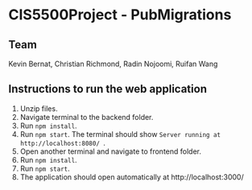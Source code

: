 # CIS5500Project - PubMigrations

## Team

Kevin Bernat, Christian Richmond, Radin Nojoomi, Ruifan Wang

## Instructions to run the web application

1) Unzip files.
2) Navigate terminal to the backend folder.
3) Run `npm install`.
4) Run `npm start`. The terminal should show `Server running at http://localhost:8080/
`.
5) Open another terminal and navigate to frontend folder.
6) Run `npm install`.
7) Run `npm start`.
8) The application should open automatically at http://localhost:3000/


